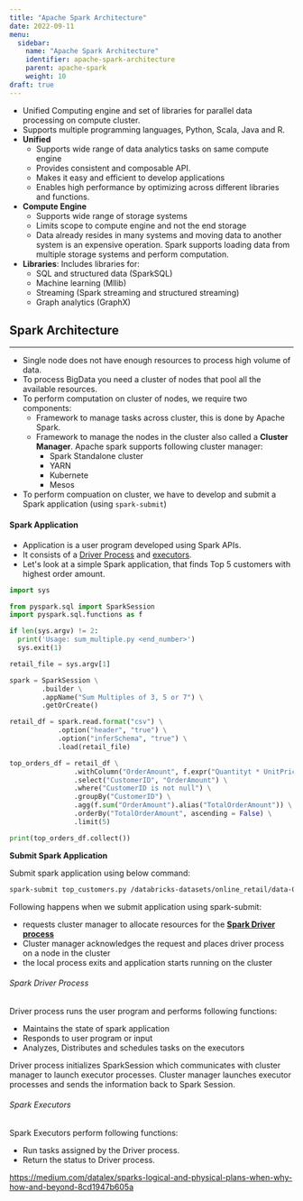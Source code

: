 ```yaml
---
title: "Apache Spark Architecture"
date: 2022-09-11
menu:
  sidebar:
    name: "Apache Spark Architecture"
    identifier: apache-spark-architecture
    parent: apache-spark
    weight: 10
draft: true
---
```


- Unified Computing engine and set of libraries for parallel data processing on compute cluster.
- Supports multiple programming languages, Python, Scala, Java and R.
- **Unified**
  - Supports wide range of data analytics tasks on same compute engine
  - Provides consistent and composable API.
  - Makes it easy and efficient to develop applications
  - Enables high performance by optimizing across different libraries and functions.
- **Compute Engine**
  - Supports wide range of storage systems
  - Limits scope to compute engine and not the end storage
  - Data already resides in many systems and moving data to another system is an expensive operation. Spark supports loading data from multiple storage systems and perform computation.
- **Libraries**: Includes libraries for:
  - SQL and structured data (SparkSQL)
  - Machine learning (Mllib)
  - Streaming (Spark streaming and structured streaming)
  - Graph analytics (GraphX)

## Spark Architecture

---

- Single node does not have enough resources to process high volume of data.
- To process BigData you need a cluster of nodes that pool all the available resources.
- To perform computation on cluster of nodes, we require two components:
  - Framework to manage tasks across cluster, this is done by Apache Spark.
  - Framework to manage the nodes in the cluster also called a **Cluster Manager**. Apache spark supports following cluster manager:
    - Spark Standalone cluster
    - YARN
    - Kubernete
    - Mesos
- To perform compuation on cluster, we have to develop and submit a Spark application (using `spark-submit`)

#### Spark Application

- Application is a user program developed using Spark APIs.
- It consists of a [Driver Process](#spark-driver-process) and [executors](#spark-executors).
- Let's look at a simple Spark application, that finds Top 5 customers with highest order amount.

```python
import sys

from pyspark.sql import SparkSession
import pyspark.sql.functions as f

if len(sys.argv) != 2:
  print('Usage: sum_multiple.py <end_number>')
  sys.exit(1)

retail_file = sys.argv[1]

spark = SparkSession \
        .builder \
        .appName("Sum Multiples of 3, 5 or 7") \
        .getOrCreate()

retail_df = spark.read.format("csv") \
            .option("header", "true") \
            .option("inferSchema", "true") \
            .load(retail_file)

top_orders_df = retail_df \
                .withColumn("OrderAmount", f.expr("Quantityt * UnitPrice")) \
                .select("CustomerID", "OrderAmount") \
                .where("CustomerID is not null") \
                .groupBy("CustomerID") \
                .agg(f.sum("OrderAmount").alias("TotalOrderAmount")) \
                .orderBy("TotalOrderAmount", ascending = False) \
                .limit(5)

print(top_orders_df.collect())
```

**Submit Spark Application**

Submit spark application using below command:

```bash
spark-submit top_customers.py /databricks-datasets/online_retail/data-001/data.csv
```

Following happens when we submit application using spark-submit:

- requests cluster manager to allocate resources for the **[Spark Driver process](#spark-driver-process)**
- Cluster manager acknowledges the request and places driver process on a node in the cluster
- the local process exits and application starts running on the cluster

###### Spark Driver Process

Driver process runs the user program and performs following functions:

- Maintains the state of spark application
- Responds to user program or input
- Analyzes, Distributes and schedules tasks on the executors

Driver process initializes SparkSession which communicates with cluster manager to launch executor processes. Cluster manager launches executor processes and sends the information back to Spark Session.

###### Spark Executors

Spark Executors perform following functions:

- Run tasks assigned by the Driver process.
- Return the status to Driver process.

https://medium.com/datalex/sparks-logical-and-physical-plans-when-why-how-and-beyond-8cd1947b605a
